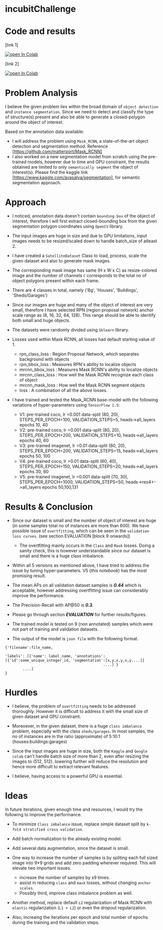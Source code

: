 # incubitChallenge

# Code and results

[link 1]

[![open In Colab](https://colab.research.google.com/assets/colab-badge.svg)](https://colab.research.google.com/gist/avasalya/7645c4a1aa919eeff0046b3561434bf1/satellitev5.ipynb)

[link 2]

[![open In Colab](https://colab.research.google.com/assets/colab-badge.svg)](https://gist.github.com/avasalya/7645c4a1aa919eeff0046b3561434bf1#file-satellitev5-ipynb
)



# Problem Analysis

I believe the given problem lies within the broad domain of `object detection` and `instance segmentation`. Since we need to detect and classify the type of structure(s) present and also be able to generate a closed-polygon around the object of interest.

Based on the annotation data available:
- I will address the problem using `Mask_RCNN`, a state-of-the-art object detection and segmentation method. Reference [https://github.com/matterport/Mask_RCNN]
- I also worked on a new segmentation model from scratch using the pre-trained models, however due to time and GPU constraint, the results obtained are limited to only `semantically segment` the object of interest(s). Please find the kaggle link [https://www.kaggle.com/avasalya/segmentation], for semantic segmentation approach.



# Approach

- I noticed, annotation data doesn't contain `bounding box` of the object of interest, therefore I will first extract closed-bounding box from the given segmentation polygon coordinates using `OpenCV` library.

- The input images are huge in size and due to GPU limitations, input images needs to be resized/scaled down to handle batch_size of atleast 2.

- I have created a `SatelliteDataset` Class to load, process, scale the given dataset and also to generate mask images.

- The corresponding mask image has same (H x W x C) as resize-colored image and the number of channels `C` corresponds to the total no of object polygons present within each frame.

- There are 4 classes in total, namely ('Bg', 'Houses', 'Buildings', 'Sheds/Garages')

- Since our images are huge and many of the object of interest are very small, therefore I have selected RPN (region proposal network) anchor scale range as (8, 16, 32, 64, 128). This range should be able to identify both small and huge objects.

- The datasets were randomly divided using `Sklearn` library.

- Losses used within Mask RCNN, all losses had default starting value of 1.
  - rpn_class_loss : Region Proposal Network, which separates background with objects
  - rpn_bbox_loss : Measures RPN's ability to localize objects
  - mrcnn_bbox_loss : Measures Mask RCNN's ability to localize objects
  - mrcnn_class_loss : How well the Mask RCNN recognize each class of object
  - mrcnn_mask_loss : How well the Mask RCNN segment objects
  - loss : A combination of all the above losses.


- I have trained and tested the Mask_RCNN base-model with the following variations of hyper-parameters using `TensorFlow 1.5`:

  - V1: pre-trained coco, lr =0.001 data-split (80, 20), STEPS_PER_EPOCH=100, VALIDATION_STEPS=5, heads->all_layers epochs 10, 40
  - V2: pre-trained coco, lr =0.001 data-split (80, 20), STEPS_PER_EPOCH=200, VALIDATION_STEPS=10, heads->all_layers epochs 40, 60
  - V3: pre-trained imagenet, lr =0.01  data-split (80, 20), STEPS_PER_EPOCH=200, VALIDATION_STEPS=15, heads->all_layers epochs 50, 100
  - V4: pre-trained coco, lr =0.01  data-split (60, 40), STEPS_PER_EPOCH=150, VALIDATION_STEPS=20, heads->all_layers epochs 30, 60
  - V5: pre-trained imagenet, lr =0.001 data-split (70, 30), STEPS_PER_EPOCH=1000, VALIDATION_STEPS=50, heads->res4+->all_layers epochs 50,100,131



# Results & Conclusion

- Since our dataset is small and the number of object of interest are huge (in some samples total no of instances are more than 600). We have possible issue of `overtfitting`, which can be seen in the `validation loss curves`. (see section EVALUATION [block 9 onwards])
  - The overtfitting mainly occurs in the `Class` and `Mask` losses. Doing a sanity check, this is however understandable since our dataset is small and there is a huge class imbalance.

- Within all 5 versions as mentioned above, I have tried to address the issue by tuning hyper-parameters. V5 (*this notebook*) has the most promising result.

- The mean APs on all validation dataset samples is ***0.44*** which is acceptable, however addressing overtfitting issue can considerably improve the performance.

- The Precision-Recall with AP@50 is ***0.3***.

- Please go through section ***EVALUATION*** for further results/figures.

- The trained model is tested on 9 (non annotated) samples which were not part of training and validation datasets.

- The output of the model is `json file` with the following format.
   
```
{'filename':file_name,

'labels': [{'name': label_name, 'annotations': [{'id':some_unique_integer_id, 'segmentation':[x,y,x,y,x,y....]}
                                             ....] }
        ....]
}
```





# Hurdles
- I believe, the problem of `overtfitting` needs to be addressed thoroughly. However it is difficult to address it with the small size of given dataset and GPU constraint.

- Moreoever, in the given dataset, there is a huge `class imbalance` problem, especially with the class `sheds/garages`. In most samples, the no of instances are in the ratio (approximate) of 5:10:1 (houses:buildings:garages)

- Since the input images are huge in size, both the `Kaggle` and `Google colab` can't handle batch size of more than 2, even after resizing the images to (512, 512). lowering further will reduce the resolution and hence more difficult to extract relevant features.

- I believe, having access to a powerful GPU is essential.



# Ideas

In future iterations, given enough time and resources, I would try the following to improve the performance.

- To minimize `Class imbalance` issue, replace simple dataset split by `k-fold stratified cross validation`.

- Add batch normalization to the already existing model.

- Add several data augmentation, since the dataset is small.

- One way to increase the number of samples is by spliting each full sized image into 9*9 grids and add zero padding wherever required. This will elevate two important issues.
  - increase the number of samples by x9 times.
  - assist in reducing `class` and `mask` losses, without changing `anchor scales`.
  - Possibly third, improve class imbalance problem as well.

- Another method, replace default `L2` regularization of Mask RCNN with `elastic` regularization (`L1 + L2`) or even the dropout regularization.

- Also, increaing the iterations per epoch and total number of epochs during the training and the validation steps.
